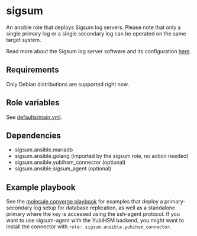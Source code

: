sigsum
======
An ansible role that deploys Sigsum log servers.  Please note that only a single
primary log or a single secondary log can be operated on the same target system.

Read more about the Sigsum log server software and its configuration
[here](https://git.glasklar.is/sigsum/core/log-go/-/tree/main/doc#configuring-and-using-the-log-server-implementation).

Requirements
------------
Only Debian distributions are supported right now.

Role variables
--------------
See [defaults/main.yml](./defaults/main.yml).

Dependencies
------------
* sigsum.ansible.mariadb
* sigsum.ansible.golang (imported by the sigsum role, no action needed)
* sigsum.ansible.yubihsm_connector (optional)
* sigsum.ansible.sigsum_agent (optional)

Example playbook
----------------
See the [molecule converge playbook](../../molecule/default/converge.yml) for
examples that deploy a primary-secondary log setup for database replication, as
well as a standalone primary where the key is accessed using the ssh-agent
protocol.  If you want to use sigsum-agent with the YubiHSM backend, you might
want to install the connector with `role: sigsum.ansible.yubihsm_connector`.
